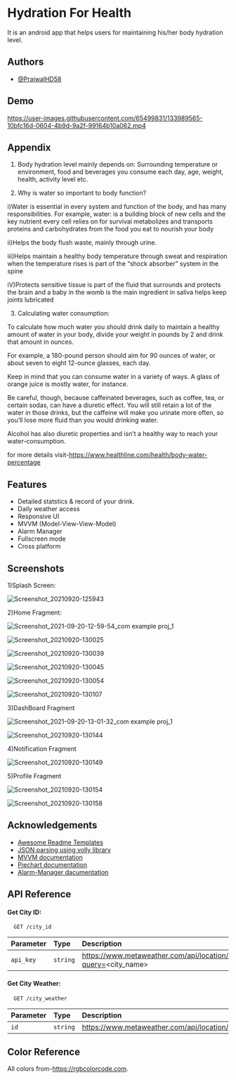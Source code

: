 
# Hydration For Health

It is an android app that helps users for maintaining his/her body hydration level.
## Authors

- [@PrajwalHD58](https://github.com/PrajwalHD58)

## Demo
  
  

https://user-images.githubusercontent.com/65499831/133989565-10bfc16d-0604-4b9d-9a2f-99164b10a062.mp4


  
## Appendix

1) Body hydration level mainly depends on: Surrounding temperature or environment, food and beverages you consume each day, age, weight, health, activity level etc.

2) Why is water so important to body function?

i)Water is essential in every system and function of the body, and has many responsibilities. For example, water:
is a building block of new cells and the key nutrient every cell relies on for survival
metabolizes and transports proteins and carbohydrates from the food you eat to nourish your body

ii)Helps the body flush waste, mainly through urine.

iii)Helps maintain a healthy body temperature through sweat and respiration when the temperature rises
is part of the “shock absorber” system in the spine

iV)Protects sensitive tissue is part of the fluid that surrounds and protects the brain and a baby in the womb
is the main ingredient in saliva helps keep joints lubricated

3)  Calculating water consumption:

To calculate how much water you should drink daily to maintain a healthy amount of water in your body, divide your weight in pounds by 2 and drink that amount in ounces.

For example, a 180-pound person should aim for 90 ounces of water, or about seven to eight 12-ounce glasses, each day.

Keep in mind that you can consume water in a variety of ways. A glass of orange juice is mostly water, for instance.

Be careful, though, because caffeinated beverages, such as coffee, tea, or certain sodas, can have a diuretic effect. You will still retain a lot of the water in those drinks, but the caffeine will make you urinate more often, so you’ll lose more fluid than you would drinking water.

Alcohol has also diuretic properties and isn’t a healthy way to reach your water-consumption.

for more details visit-https://www.healthline.com/health/body-water-percentage
## Features

- Detailed statstics & record  of your drink. 
- Daily weather access
- Responsive UI
- MVVM (Model-View-View-Model)
- Alarm Manager
- Fullscreen mode
- Cross platform

## Screenshots
1)Splash Screen:


![Screenshot_20210920-125943](https://user-images.githubusercontent.com/65499831/133986816-7782d4b6-b28c-43b7-9321-00bfbd139e80.jpg)

2)Home Fragment:


![Screenshot_2021-09-20-12-59-54_com example proj_1](https://user-images.githubusercontent.com/65499831/133987096-9eccce5a-4714-4add-9399-5023f38319ad.jpg)

![Screenshot_20210920-130025](https://user-images.githubusercontent.com/65499831/133987404-d2873944-50f2-4bc0-aa4f-779f1237f0ec.jpg)

![Screenshot_20210920-130039](https://user-images.githubusercontent.com/65499831/133987443-427aae5a-d152-46c5-bd67-aef83a80eba0.jpg)

![Screenshot_20210920-130045](https://user-images.githubusercontent.com/65499831/133988439-cb464ada-8f7a-4909-8e21-830100010d43.jpg)



![Screenshot_20210920-130054](https://user-images.githubusercontent.com/65499831/133988469-31700f87-56b1-4e0a-b8b1-fce9fedcc7b7.jpg)


![Screenshot_20210920-130107](https://user-images.githubusercontent.com/65499831/133988487-821727ee-d988-420d-9330-e0a863302974.jpg)


3)DashBoard Fragment

![Screenshot_2021-09-20-13-01-32_com example proj_1](https://user-images.githubusercontent.com/65499831/133987988-440443ac-510c-4bf3-9165-667f06ae82ba.jpg)

![Screenshot_20210920-130144](https://user-images.githubusercontent.com/65499831/133988035-231a9579-e6b0-4f44-bac7-91f7dba6bfc1.jpg)

4)Notification Fragment

![Screenshot_20210920-130149](https://user-images.githubusercontent.com/65499831/133988125-14f8bec2-3dbd-4f21-9325-956b169b9585.jpg)

5)Profile Fragment


![Screenshot_20210920-130154](https://user-images.githubusercontent.com/65499831/133988206-ad460644-a27e-4a4d-9c3b-87c1f788c6b4.jpg)

![Screenshot_20210920-130158](https://user-images.githubusercontent.com/65499831/133988240-91a05d6f-b2f4-425f-9941-314be1746cfb.jpg)



## Acknowledgements
 - [Awesome Readme Templates](https://awesomeopensource.com/project/elangosundar/awesome-README-templates)
 - [JSON parsing using volly library](https://www.youtube.com/watch?v=xPi-z3nOcn8&t=1s)
 - [MVVM documentation](https://developer.android.com/jetpack/guide?gclid=CjwKCAjw4qCKBhAVEiwAkTYsPHBCuD_L1Ee-agZBu-VyHJFQEjD66Kmxh-HJ_G0-RxQkC4fT9ujVpxoCgCIQAvD_BwE&gclsrc=aw.ds)
 - [Piechart  documentation](https://www.geeksforgeeks.org/how-to-add-a-pie-chart-into-an-android-application/)
 - [Alarm-Manager dacumentation](https://developer.android.com/reference/android/app/AlarmManager)
## API Reference

#### Get City ID:
```http
  GET /city_id
```

| Parameter | Type     | Description                |
| :-------- | :------- | :------------------------- |
| `api_key` | `string` | https://www.metaweather.com/api/location/search/?query=<city_name> |

#### Get City Weather:

```http
  GET /city_weather
```

| Parameter | Type     | Description                       |
| :-------- | :------- | :-------------------------------- |
| `id`      | `string` | https://www.metaweather.com/api/location/<city_id> |


  ## Color Reference

All colors from-https://rgbcolorcode.com.


